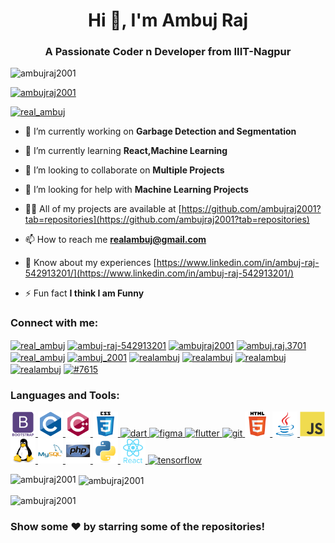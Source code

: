 <h1 align="center">Hi 👋, I'm Ambuj Raj</h1>
<h3 align="center">A Passionate Coder n Developer from IIIT-Nagpur</h3>

<p align="left"> <img src="https://komarev.com/ghpvc/?username=ambujraj2001&label=Profile%20views&color=0e75b6&style=flat" alt="ambujraj2001" /> </p>

<p align="left"> <a href="https://github.com/ryo-ma/github-profile-trophy"><img src="https://github-profile-trophy.vercel.app/?username=ambujraj2001" alt="ambujraj2001" /></a> </p>

<p align="left"> <a href="https://twitter.com/real_ambuj" target="blank"><img src="https://img.shields.io/twitter/follow/real_ambuj?logo=twitter&style=for-the-badge" alt="real_ambuj" /></a> </p>

- 🔭 I’m currently working on **Garbage Detection and Segmentation**

- 🌱 I’m currently learning **React,Machine Learning**

- 👯 I’m looking to collaborate on **Multiple Projects**

- 🤝 I’m looking for help with **Machine Learning Projects**

- 👨‍💻 All of my projects are available at [https://github.com/ambujraj2001?tab=repositories](https://github.com/ambujraj2001?tab=repositories)

- 📫 How to reach me **realambuj@gmail.com**

- 📄 Know about my experiences [https://www.linkedin.com/in/ambuj-raj-542913201/](https://www.linkedin.com/in/ambuj-raj-542913201/)

- ⚡ Fun fact **I think I am Funny**

<h3 align="left">Connect with me:</h3>
<p align="left">
<a href="https://twitter.com/real_ambuj" target="blank"><img align="center" src="https://raw.githubusercontent.com/rahuldkjain/github-profile-readme-generator/master/src/images/icons/Social/twitter.svg" alt="real_ambuj" height="30" width="40" /></a>
<a href="https://linkedin.com/in/ambuj-raj-542913201" target="blank"><img align="center" src="https://raw.githubusercontent.com/rahuldkjain/github-profile-readme-generator/master/src/images/icons/Social/linked-in-alt.svg" alt="ambuj-raj-542913201" height="30" width="40" /></a>
<a href="https://kaggle.com/ambujraj2001" target="blank"><img align="center" src="https://raw.githubusercontent.com/rahuldkjain/github-profile-readme-generator/master/src/images/icons/Social/kaggle.svg" alt="ambujraj2001" height="30" width="40" /></a>
<a href="https://fb.com/ambuj.raj.3701" target="blank"><img align="center" src="https://raw.githubusercontent.com/rahuldkjain/github-profile-readme-generator/master/src/images/icons/Social/facebook.svg" alt="ambuj.raj.3701" height="30" width="40" /></a>
<a href="https://instagram.com/real_ambuj" target="blank"><img align="center" src="https://raw.githubusercontent.com/rahuldkjain/github-profile-readme-generator/master/src/images/icons/Social/instagram.svg" alt="real_ambuj" height="30" width="40" /></a>
<a href="https://www.codechef.com/users/ambuj_2001" target="blank"><img align="center" src="https://cdn.jsdelivr.net/npm/simple-icons@3.1.0/icons/codechef.svg" alt="ambuj_2001" height="30" width="40" /></a>
<a href="https://www.hackerrank.com/realambuj" target="blank"><img align="center" src="https://raw.githubusercontent.com/rahuldkjain/github-profile-readme-generator/master/src/images/icons/Social/hackerrank.svg" alt="realambuj" height="30" width="40" /></a>
<a href="https://codeforces.com/profile/realambuj" target="blank"><img align="center" src="https://cdn.jsdelivr.net/npm/simple-icons@3.0.1/icons/codeforces.svg" alt="realambuj" height="30" width="40" /></a>
<a href="https://www.leetcode.com/realambuj" target="blank"><img align="center" src="https://raw.githubusercontent.com/rahuldkjain/github-profile-readme-generator/master/src/images/icons/Social/leet-code.svg" alt="realambuj" height="30" width="40" /></a>
<a href="https://auth.geeksforgeeks.org/user/realambuj" target="blank"><img align="center" src="https://raw.githubusercontent.com/rahuldkjain/github-profile-readme-generator/master/src/images/icons/Social/geeks-for-geeks.svg" alt="realambuj" height="30" width="40" /></a>
<a href="https://discord.gg/#7615" target="blank"><img align="center" src="https://raw.githubusercontent.com/rahuldkjain/github-profile-readme-generator/master/src/images/icons/Social/discord.svg" alt="#7615" height="30" width="40" /></a>
</p>

<h3 align="left">Languages and Tools:</h3>
<p align="left"> <a href="https://getbootstrap.com" target="_blank"> <img src="https://raw.githubusercontent.com/devicons/devicon/master/icons/bootstrap/bootstrap-plain-wordmark.svg" alt="bootstrap" width="40" height="40"/> </a> <a href="https://www.cprogramming.com/" target="_blank"> <img src="https://raw.githubusercontent.com/devicons/devicon/master/icons/c/c-original.svg" alt="c" width="40" height="40"/> </a> <a href="https://www.w3schools.com/cpp/" target="_blank"> <img src="https://raw.githubusercontent.com/devicons/devicon/master/icons/cplusplus/cplusplus-original.svg" alt="cplusplus" width="40" height="40"/> </a> <a href="https://www.w3schools.com/css/" target="_blank"> <img src="https://raw.githubusercontent.com/devicons/devicon/master/icons/css3/css3-original-wordmark.svg" alt="css3" width="40" height="40"/> </a> <a href="https://dart.dev" target="_blank"> <img src="https://www.vectorlogo.zone/logos/dartlang/dartlang-icon.svg" alt="dart" width="40" height="40"/> </a> <a href="https://www.figma.com/" target="_blank"> <img src="https://www.vectorlogo.zone/logos/figma/figma-icon.svg" alt="figma" width="40" height="40"/> </a> <a href="https://flutter.dev" target="_blank"> <img src="https://www.vectorlogo.zone/logos/flutterio/flutterio-icon.svg" alt="flutter" width="40" height="40"/> </a> <a href="https://git-scm.com/" target="_blank"> <img src="https://www.vectorlogo.zone/logos/git-scm/git-scm-icon.svg" alt="git" width="40" height="40"/> </a> <a href="https://www.w3.org/html/" target="_blank"> <img src="https://raw.githubusercontent.com/devicons/devicon/master/icons/html5/html5-original-wordmark.svg" alt="html5" width="40" height="40"/> </a> <a href="https://www.java.com" target="_blank"> <img src="https://raw.githubusercontent.com/devicons/devicon/master/icons/java/java-original.svg" alt="java" width="40" height="40"/> </a> <a href="https://developer.mozilla.org/en-US/docs/Web/JavaScript" target="_blank"> <img src="https://raw.githubusercontent.com/devicons/devicon/master/icons/javascript/javascript-original.svg" alt="javascript" width="40" height="40"/> </a> <a href="https://www.linux.org/" target="_blank"> <img src="https://raw.githubusercontent.com/devicons/devicon/master/icons/linux/linux-original.svg" alt="linux" width="40" height="40"/> </a> <a href="https://www.mysql.com/" target="_blank"> <img src="https://raw.githubusercontent.com/devicons/devicon/master/icons/mysql/mysql-original-wordmark.svg" alt="mysql" width="40" height="40"/> </a> <a href="https://www.php.net" target="_blank"> <img src="https://raw.githubusercontent.com/devicons/devicon/master/icons/php/php-original.svg" alt="php" width="40" height="40"/> </a> <a href="https://www.python.org" target="_blank"> <img src="https://raw.githubusercontent.com/devicons/devicon/master/icons/python/python-original.svg" alt="python" width="40" height="40"/> </a> <a href="https://reactjs.org/" target="_blank"> <img src="https://raw.githubusercontent.com/devicons/devicon/master/icons/react/react-original-wordmark.svg" alt="react" width="40" height="40"/> </a> <a href="https://www.tensorflow.org" target="_blank"> <img src="https://www.vectorlogo.zone/logos/tensorflow/tensorflow-icon.svg" alt="tensorflow" width="40" height="40"/> </a> </p>

<p><img align="left" src="https://github-readme-stats.vercel.app/api/top-langs?username=ambujraj2001&show_icons=true&locale=en&layout=compact" alt="ambujraj2001" /></p>

<p>&nbsp;<img align="center" src="https://github-readme-stats.vercel.app/api?username=ambujraj2001&show_icons=true&locale=en" alt="ambujraj2001" /></p>

<p><img align="center" src="https://github-readme-streak-stats.herokuapp.com/?user=ambujraj2001&" alt="ambujraj2001" /></p>




###  Show some ❤️ by starring some of the repositories!
